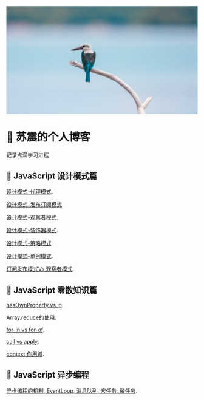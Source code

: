 
<img src="./images/home/home.jpg"  align=center />

#
# 🏀 苏震的个人博客
记录点滴学习进程

## 🚀 JavaScript 设计模式篇
[设计模式-代理模式](https://github.com/leslie1943/blog/issues/1).

[设计模式-发布订阅模式](https://github.com/leslie1943/blog/issues/2).

[设计模式-观察者模式](https://github.com/leslie1943/blog/issues/3).

[设计模式-装饰器模式](https://github.com/leslie1943/blog/issues/4).

[设计模式-策略模式](https://github.com/leslie1943/blog/issues/5).

[设计模式-单例模式](https://github.com/leslie1943/blog/issues/6).

[订阅发布模式Vs 观察者模式](https://github.com/leslie1943/blog/issues/9).


## 🚀 JavaScript 零散知识篇
[hasOwnProperty vs in](https://github.com/leslie1943/blog/issues/7).

[Array.reduce的使用](https://github.com/leslie1943/blog/issues/8).

[for-in vs for-of](https://github.com/leslie1943/blog/issues/10).

[call vs apply](https://github.com/leslie1943/blog/issues/11).

[context 作用域](https://github.com/leslie1943/blog/issues/12).


## 🚀 JavaScript 异步编程
[异步编程的机制, EventLoop, 消息队列, 宏任务, 微任务](https://github.com/leslie1943/blog/issues/13).
